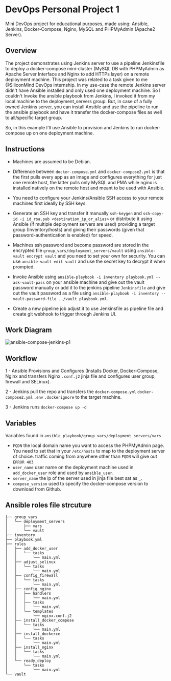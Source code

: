 # DevOps Personal Project 1
Mini DevOps project for educational purposes, made using: Ansible, Jenkins, Docker-Compose, Nginx, MySQL and PHPMyAdmin (Apache2 Server).

## Overview
The project demonstrates using Jenkins server to use a pipeline Jenkinsfile to deploy a docker-compose mini-cluster (MySQL DB with PHPMyAdmin as Apache Server Interface and Nginx to add HTTPs layer) on a remote deployment machine. This project was related to a task given to me @SiliconMind DevOps internship.
In my use-case the remote Jenkins server didn't have Ansible installed and only used one deployment machine. So I couldn't Invoke the ansible playbook from Jenkins, I invoked it from my local machine to the deployment_servers group.
But, in case of a fully owned Jenkins server, you can install Ansible and use the pipeline to run the ansible playbook and have it transfer the docker-compose files as well to all/specific target group.

So, in this example I'll use Ansible to provision and Jenkins to run docker-compose up on one deployment machine.

## Instructions

- Machines are assumed to be Debian.
  
- Difference between `docker-compose.yml` and `docker-compose2.yml` is that the first pulls every app as an image and configures everything for just one remote host, the latter pulls only MySQL and PMA while nginx is installed natively on the remote host and meant to be used with Ansible.

- You need to configure your Jenkins/Ansible SSH access to your remote machines first ideally by SSH keys.

- Generate an SSH key and transfer it manually `ssh-keygen` and `ssh-copy-id -i id_rsa.pub <destination_ip_or_alias>`
or distribute it using Ansible (if multiple deployment servers are used) providing a target group (Inventory/hosts) and giving their passwords (given that password-authentication is enabled) for speed.

- Machines ssh password and become password are stored in the encrypted file `group_vars/deployment_servers/vault` using `ansible-vault encrypt vault` and you need to set your own for security. You can use `ansible-vault edit vault` and use the secret key to decrypt it when prompted.

- Invoke Ansible using `ansible-playbook -i inventory playbook.yml --ask-vault-pass` on your ansible machine and give out the vault password manually or add it to the jenkins pipeline `Jenkinsfile` and give out the vault password as a file using `ansible-playbook -i inventory --vault-password-file ../vault playbook.yml`.

- Create a new pipeline job adjust it to use Jenkinsfile as pipeline file and create git webhook to trigger through Jenkins UI.

## Work Diagram
![ansible-compose-jenkins-p1](https://github.com/Asserzayed/jenkins-ansible-compose-p1/assets/17936594/a89d84e6-59fb-4c87-bc42-31c79e81ca22)

## Workflow
1 - Ansible Provisions and Configures (Installs Docker, Docker-Compose, Nginx and transfers Nginx `.conf.j2` jinja file and configures user group, firewall and SELinux).

2 - Jenkins pull the repo and transfers the `docker-compose.yml` `docker-compose2.yml` `.env` `.dockerignore` to the target machine.

3 - Jenkins runs `docker-compose up -d`

## Variables
Variables found in `ansible_playbook/group_vars/deployment_servers/vars`
- `FQDN` the local domain name you want to access the PHPMyAdmin page. You need to set that in your `/etc/hosts` to map to the deployment server of choice. traffic coming from anywhere other than `FQDN` will give out `ERROR 403`
- `user_name` user name on the deployment machine used in `add_docker_user` role and used by `ansible_user`.
- `server_name` the ip of the server used in jinja file best sat as `_`.
- `compose_version` used to specify the docker-compose version to download from Github.

## Ansible roles file strcuture
```
├── group_vars
│   └── deployment_servers
│       ├── vars
│       └── vault
├── inventory
├── playbook.yml
├── roles
│   ├── add_docker_user
│   │   └── tasks
│   │       └── main.yml
│   ├── adjust_selinux
│   │   └── tasks
│   │       └── main.yml
│   ├── config_firewall
│   │   └── tasks
│   │       └── main.yml
│   ├── config_nginx
│   │   ├── handlers
│   │   │   └── main.yml
│   │   ├── tasks
│   │   │   └── main.yml
│   │   └── templates
│   │       └── nginx.conf.j2
│   ├── install_docker_compose
│   │   └── tasks
│   │       └── main.yml
│   ├── install_dockerce
│   │   └── tasks
│   │       └── main.yml
│   ├── install_nginx
│   │   └── tasks
│   │       └── main.yml
│   └── ready_deploy
│       └── tasks
│           └── main.yml
└── vault
```
